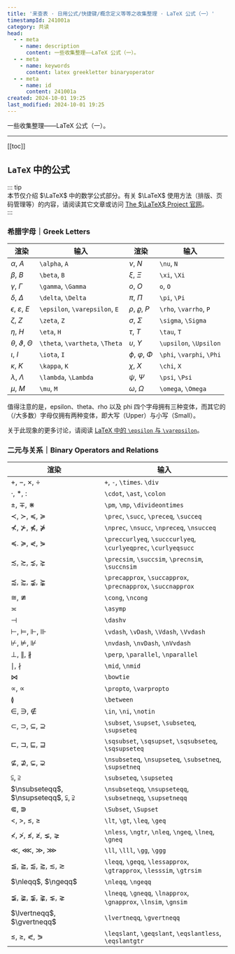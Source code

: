 ```yaml
---
title: '来查表 · 日用公式/快捷键/概念定义等等之收集整理 · LaTeX 公式（一）'
timestampId: 241001a
category: 共读
head:
  - - meta
    - name: description
      content: 一些收集整理——LaTeX 公式（一）。
  - - meta
    - name: keywords
      content: latex greekletter binaryoperator
  - - meta
    - name: id
      content: 241001a
created: 2024-10-01 19:25
last_modified: 2024-10-01 19:25
---
```


一些收集整理——LaTeX 公式（一）。

---

[[toc]]

## `LaTeX` 中的公式

::: tip  
本节仅介绍 $\LaTeX$ 中的数学公式部分。有关 $\LaTeX$ 使用方法（排版、页码管理等）的内容，请阅读其它文章或访问 [The $\LaTeX$ Project 官网](https://www.latex-project.org/)。  
:::

### 希腊字母｜Greek Letters

| 渲染                              | 输入                              | 渲染                        | 输入                        |
| ------------------------------- | ------------------------------- | ------------------------- | ------------------------- |
| $\alpha$, $A$                   | `\alpha`, `A`                   | $\nu$, $N$                | `\nu`, `N`                |
| $\beta$, $B$                    | `\beta`, `B`                    | $\xi$, $\Xi$              | `\xi`, `\Xi`              |
| $\gamma$, $\Gamma$              | `\gamma`, `\Gamma`              | $o$, $O$                  | `o`, `O`                  |
| $\delta$, $\Delta$              | `\delta`, `\Delta`              | $\pi$, $\Pi$              | `\pi`, `\Pi`              |
| $\epsilon$, $\varepsilon$, $E$  | `\epsilon`, `\varepsilon`, `E`  | $\rho$, $\varrho$, $P$    | `\rho`, `\varrho`, `P`    |
| $\zeta$, $Z$                    | `\zeta`, `Z`                    | $\sigma$, $\Sigma$        | `\sigma`, `\Sigma`        |
| $\eta$, $H$                     | `\eta`, `H`                     | $\tau$, $T$               | `\tau`, `T`               |
| $\theta$, $\vartheta$, $\Theta$ | `\theta`, `\vartheta`, `\Theta` | $\upsilon$, $\Upsilon$    | `\upsilon`, `\Upsilon`    |
| $\iota$, $I$                    | `\iota`, `I`                    | $\phi$, $\varphi$, $\Phi$ | `\phi`, `\varphi`, `\Phi` |
| $\kappa$, $K$                   | `\kappa`, `K`                   | $\chi$, $X$               | `\chi`, `X`               |
| $\lambda$, $\Lambda$            | `\lambda`, `\Lambda`            | $\psi$, $\Psi$            | `\psi`, `\Psi`            |
| $\mu$, $M$                      | `\mu`, `M`                      | $\omega$, $\Omega$        | `\omega`, `\Omega`        |

值得注意的是，epsilon、theta、rho 以及 phi 四个字母拥有三种变体，而其它的（/大多数）字母仅拥有两种变体，即大写（Upper）与小写（Small）。

关于此现象的更多讨论，请阅读 [LaTeX 中的 `\epsilon` 与 `\varepsilon`](latex_epsilon_vs_varepsilon.md)。

### 二元与关系｜Binary Operators and Relations

| 渲染                                                                   | 输入                                                                   |
| -------------------------------------------------------------------- | -------------------------------------------------------------------- |
| $+$, $-$, $\times$, $\div$                                           | `+`, `-`, `\times`. `\div`                                           |
| $\cdot$, $\ast$, $\colon$                                            | `\cdot`, `\ast`, `\colon`                                            |
| $\pm$, $\mp$, $\divideontimes$                                       | `\pm`, `\mp`, `\divideontimes`                                       |
| $\prec$, $\succ$, $\preceq$, $\succeq$                               | `\prec`, `\succ`, `\preceq`, `\succeq`                               |
| $\nprec$, $\nsucc$, $\npreceq$, $\nsucceq$                           | `\nprec`, `\nsucc`, `\npreceq`, `\nsucceq`                           |
| $\preccurlyeq$. $\succcurlyeq$, $\curlyeqprec$, $\curlyeqsucc$       | `\preccurlyeq`, `\succcurlyeq`, `\curlyeqprec`, `\curlyeqsucc`       |
| $\precsim$, $\succsim$, $\precnsim$, $\succnsim$                     | `\precsim`, `\succsim`, `\precnsim`, `\succnsim`                     |
| $\precapprox$, $\succapprox$, $\precnapprox$, $\succnapprox$         | `\precapprox`, `\succapprox`, `\precnapprox`, `\succnapprox`         |
| $\cong$, $\ncong$                                                    | `\cong`, `\ncong`                                                    |
| $\asymp$                                                             | `\asymp`                                                             |
| $\dashv$                                                             | `\dashv`                                                             |
| $\vdash$, $\vDash$, $\Vdash$, $\Vvdash$                              | `\vdash`, `\vDash`, `\Vdash`, `\Vvdash`                              |
| $\nvdash$, $\nvDash$, $\nVdash$                                      | `\nvdash`, `\nvDash`, `\nVvdash`                                     |
| $\perp$, $\parallel$, $\nparallel$                                   | `\perp`, `\parallel`, `\nparallel`                                   |
| $\mid$, $\nmid$                                                      | `\mid`, `\nmid`                                                      |
| $\Join$                                                              | `\bowtie`                                                            |
| $\propto$, $\varpropto$                                              | `\propto`, `\varpropto`                                              |
| $\between$                                                           | `\between`                                                           |
| $\in$, $\ni$, $\notin$                                               | `\in`, `\ni`, `\notin`                                               |
| $\subset$, $\supset$, $\subseteq$, $\supseteq$                       | `\subset`, `\supset`, `\subseteq`, `\supseteq`                       |
| $\sqsubset$, $\sqsupset$, $\sqsubseteq$, $\sqsupseteq$               | `\sqsubset`, `\sqsupset`, `\sqsubseteq`, `\sqsupseteq`               |
| $\nsubseteq$, $\nsupseteq$, $\subsetneq$, $\supsetneq$               | `\nsubseteq`, `\nsupseteq`, `\subsetneq`, `\supsetneq`               |
| $\subseteqq$, $\supseteqq$                                           | `\subseteq`, `\supseteq`                                             |
| $\nsubseteqq$, $\nsupseteqq$, $\subsetneqq$, $\supsetneqq$           | `\nsubseteqq`, `\nsupseteqq`, `\subsetneqq`, `\supsetneqq`           |
| $\Subset$, $\Supset$                                                 | `\Subset`, `\Supset`                                                 |
| $\lt$, $\gt$, $\leq$, $\geq$                                         | `\lt`, `\gt`, `\leq`, `\geq`                                         |
| $\nless$, $\ngtr$, $\nleq$, $\ngeq$, $\lneq$, $\gneq$                | `\nless`, `\ngtr`, `\nleq`, `\ngeq`, `\lneq`, `\gneq`                |
| $\ll$, $\lll$, $\gg$, $\ggg$                                         | `\ll`, `\lll`, `\gg`, `\ggg`                                         |
| $\leqq$, $\geqq$, $\lessapprox$, $\gtrapprox$, $\lesssim$, $\gtrsim$ | `\leqq`, `\geqq`, `\lessapprox`, `\gtrapprox`, `\lesssim`, `\gtrsim` |
| $\nleqq$, $\ngeqq$                                                   | `\nleqq`, `\ngeqq`                                                   |
| $\lneqq$, $\gneqq$, $\lnapprox$, $\gnapprox$, $\lnsim$, $\gnsim$     | `\lneqq`, `\gneqq`, `\lnapprox`, `\gnapprox`, `\lnsim`, `\gnsim`     |
| $\lvertneqq$, $\gvertneqq$                                           | `\lvertneqq`, `\gvertneqq`                                           |
| $\leqslant$, $\geqslant$, $\eqslantless$, $\eqslantgtr$              | `\leqslant`, `\geqslant`, `\eqslantless`, `\eqslantgtr`              |
